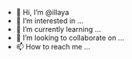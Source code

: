 - 👋 Hi, I’m @illaya
- 👀 I’m interested in ...
- 🌱 I’m currently learning ...
- 💞️ I’m looking to collaborate on ...
- 📫 How to reach me ...

<!---
silentwarg/silentwarg is a ✨ special ✨ repository because its `README.md` (this file) appears on your GitHub profile.
You can click the Preview link to take a look at your changes.
--->
